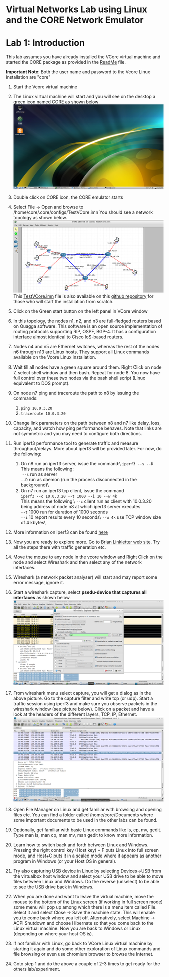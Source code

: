 # Virtual Networks Lab using Linux and the CORE Network Emulator

# Lab 1: Introduction 



This lab assumes you have already installed the VCore virtual machine and started the CORE package as provided in the [ReadMe](https://github.com/kelsayed/CoreNetLab/ReadMe.md) file. 

**Important Note**: Both the user name and password to the Vcore Linux installation are "core"

1. Start the  Vcore virtual machine

2. The Linux virtual machine will start and you will see on the desktop a green icon named CORE as shown below
   ![CORE_Desktop](./Images/vcoredesktop.png)

    

3. Double click on CORE icon, the CORE emulator starts

4. Select File -\> Open and browse to /home/core/.core/configs/TestVCore.imn
   You should see a network topology as shown below.
   ![TestVcore](./Images/testvcore.png) 
   This [TestVCore.imn]((https://github.com/kelsayed/CoreNetLab/NetTopo/TestCore.imn)) file is also available on this [github repository](https://github.com/kelsayed/CoreNetLab/NetTopo/TestCore.imn) for those who will start the installation from scratch. 

5. Click on the Green start button on the left panel in VCore window

6. In this topology, the nodes n1, n2, and n3 are full-fledged routers based on Quagga software. This software is an open source implementation of routing protocols supporting RIP, OSPF, BGP-4. It has a configuration interface almost identical to Cisco IoS-based routers.

7. Nodes n4 and n5 are Ethernet switches, whereas the rest of the nodes n6 through n13 are Linux hosts. They support all Linux commands available on the Vcore Linux installation.

8. Wait till all nodes have a green square around them. Right Click on node 7, select shell window and then bash. Repeat for node 8. You now have full control over these two nodes via the bash shell script (Linux equivalent to DOS prompt).

9. On node n7 ping and traceroute the path to n8 by issuing the commands:
    1.  `ping 10.0.3.20`
    2.  `traceroute 10.0.3.20`

10. Change link parameters on the path between n8 and n7 like delay, loss, capacity, and watch how ping performance behaves. Note that links are not symmetric and you may need to configure both directions.

11. Run iperf3 performance tool to generate traffic and measure throughput/delays. More about iperf3 will be provided later. For now, do the following:
    1. On n8 run an iperf3 server, issue the command:\ 
	`iperf3 --s --D`\
	This means the following:<br/> 
​    `--s` run as server\
​    `--D` run as daemon (run the process disconnected in the background)\
    2. On n7 run an iperf3 tcp client, issue the command\
	`iperf3 --c 10.0.3.20 --t 1000 --i 10 --w 4k`\
	This means the following:\ 
	`--c` client run as client with 10.0.3.20 being address of node n8 at which iperf3 server executes\
	`--t` 1000 run for duration of 1000 seconds\
	`--i` 10 report results every 10 seconds\ 
	`--w 4k` use TCP window size of 4 kbytes\

12. More information on iperf3 can be found [here](https://fasterdata.es.net/performance-testing/network-troubleshooting-tools/iperf-and-iperf3/)

13. Now you are ready to explore more. Go to  [Brian Linkletter web site](http://www.brianlinkletter.com/core-network-emulator-test-drive/). 
    Try all the steps there with traffic generation etc.

14. Move the mouse to any node in the vcore window and Right Click on the node and select Wireshark and then select any of the network interfaces.

15. Wireshark (a network packet analyser) will start and may report some error message, ignore it.

16. Start a wireshark capture, select **psedu-device that captures all interfaces** as shown below.
     ![WireSharkCap](./images/wiresharkcap.png)

17. From wireshark menu select capture, you will get a dialog as in the above picture. Go to the capture filter and write tcp (or udp). Start a traffic session using iperf3 and make sure you observe packets in the wireshark window (see picture below). Click on a packet and have a look at the headers of the different layers, TCP, IP, Ethernet.
     ![WireSharkPack](./images/wiresharkpack.png)

18. Open File Manager on Linux and get familiar with browsing and opening files etc. You can find a folder called /home/core/Documents where some important documents to be used in the other labs can be found.

19. Optionally, get familiar with basic Linux commands like ls, cp, mv, gedit. Type man ls, man cp, man mv, man gedit to know more information.

20. Learn how to switch back and forth between Linux and Windows. Pressing the right control key (Host key) + F puts Linux into full screen mode, and Host+C puts it in a scaled mode where it appears as another program in Windows (or your Host OS in general).

21. Try also capturing USB device in Linux by selecting Devices-\>USB from the virtualbox host window and select your USB drive to be able to move files between Linux and Windows. Do the reverse (unselect) to be able to see the USB drive back in Windows.

22. When you are done and want to leave the virtual machine, move the mouse to the bottom of the Linux screen (if working in full screen mode) some menu will pop up among which there is a menu item called File.
     Select it and select Close -\> Save the machine state. This will enable you to come back where you left off.
     Alternatively, select Machine -\> ACPI Shutdown and choose Hibernate so that you come back to the Linux virtual machine.
     Now you are back to Windows or Linux (depending on where your host OS is). 

23. If not familiar with Linux, go back to VCore Linux virtual machine by starting it again and do some other exploration of Linux commands and file browsing or even use chromium browser to browse the Internet.

24. Goto step 1 and do the above a couple of 2-3 times to get ready for the others lab/experiment.

